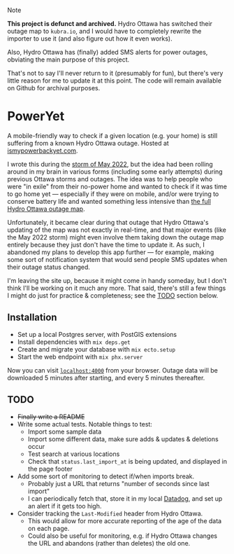 > [!NOTE]
> **This project is defunct and archived.**  Hydro Ottawa has switched their outage map to `kubra.io`, and I would have to completely rewrite the importer to use it (and also figure out how it even works).
>
> Also, Hydro Ottawa has (finally) added SMS alerts for power outages, obviating the main purpose of this project.
>
> That's not to say I'll never return to it (presumably for fun), but there's very little reason for me to update it at this point.  The code will remain available on Github for archival purposes.

# PowerYet

A mobile-friendly way to check if a given location (e.g. your home) is still suffering from a known Hydro Ottawa outage.  Hosted at [ismypowerbackyet.com](https://ismypowerbackyet.com/).

I wrote this during the [storm of May 2022](https://en.wikipedia.org/wiki/May_2022_Canadian_derecho), but the idea had been rolling around in my brain in various forms (including some early attempts) during previous Ottawa storms and outages.  The idea was to help people who were "in exile" from their no-power home and wanted to check if it was time to go home yet — especially if they were on mobile, and/or were trying to conserve battery life and wanted something less intensive than [the full Hydro Ottawa outage map](https://hydroottawa.com/en/outages-safety/outage-centre).

Unfortunately, it became clear during that outage that Hydro Ottawa's updating of the map was not exactly in real-time, and that major events (like the May 2022 storm) might even involve them taking down the outage map entirely because they just don't have the time to update it.  As such, I abandoned my plans to develop this app further — for example, making some sort of notification system that would send people SMS updates when their outage status changed.

I'm leaving the site up, because it might come in handy someday, but I don't think I'll be working on it much any more.  That said, there's still a few things I might do just for practice & completeness; see the [TODO](#todo) section below.

## Installation

* Set up a local Postgres server, with PostGIS extensions
* Install dependencies with `mix deps.get`
* Create and migrate your database with `mix ecto.setup`
* Start the web endpoint with `mix phx.server`

Now you can visit [`localhost:4000`](http://localhost:4000) from your browser.
Outage data will be downloaded 5 minutes after starting, and every 5 minutes thereafter.

## TODO

* ~~Finally write a README~~
* Write some actual tests.  Notable things to test:
  * Import some sample data
  * Import some different data, make sure adds & updates & deletions occur
  * Test search at various locations
  * Check that `status.last_import_at` is being updated, and displayed in the page footer
* Add some sort of monitoring to detect if/when imports break.
  * Probably just a URL that returns "number of seconds since last import"
  * I can periodically fetch that, store it in my local [Datadog](https://www.datadoghq.com/), and set up an alert if it gets too high.
* Consider tracking the `Last-Modified` header from Hydro Ottawa.
  * This would allow for more accurate reporting of the age of the data on each page.
  * Could also be useful for monitoring, e.g. if Hydro Ottawa changes the URL and abandons (rather than deletes) the old one.
